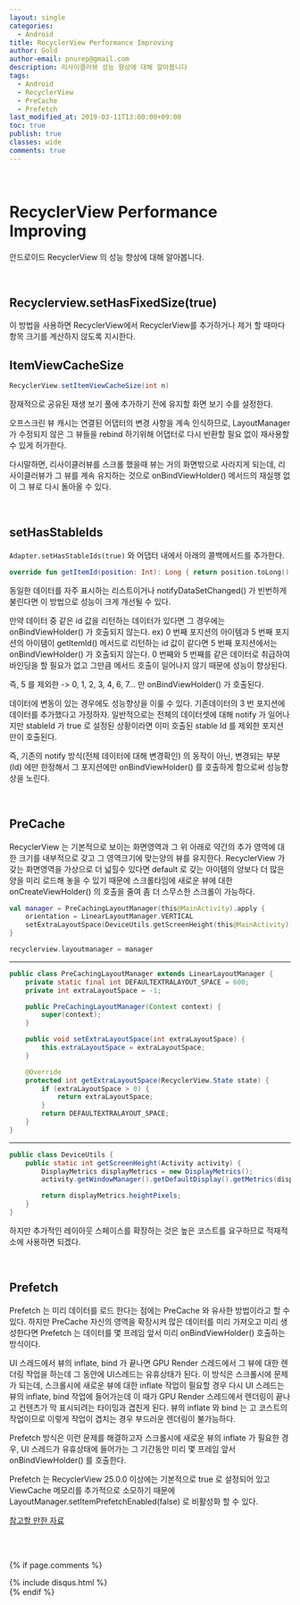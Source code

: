 ```yaml
---
layout: single
categories:
  - Android
title: RecyclerView Performance Improving
author: Gold
author-email: pnurep@gmail.com
description: 리사이클러뷰 성능 향상에 대해 알아봅니다
tags:
  - Android
  - RecyclerView
  - PreCache
  - Prefetch
last_modified_at: 2019-03-11T13:00:00+09:00
toc: true
publish: true
classes: wide
comments: true
---
```


<br>

# RecyclerView Performance Improving

안드로이드 RecyclerView 의 성능 향상에 대해 알아봅니다.

<br>


## Recyclerview.setHasFixedSize(true)
이 방법을 사용하면 RecyclerView에서 RecyclerView를 추가하거나 제거 할 때마다 항목 크기를 계산하지 않도록 지시한다.


## ItemViewCacheSize

```java
RecyclerView.setItemViewCacheSize(int n)
```
잠재적으로 공유된 재생 보기 풀에 추가하기 전에 유지할 화면 보기 수를 설정한다.

오프스크린 뷰 캐시는 연결된 어댑터의 변경 사항을 계속 인식하므로, LayoutManager 가 수정되지 않은 그 뷰들을 rebind 하기위해 어댑터로 다시 반환할 필요 없이 재사용할 수 있게 허가한다.

다시말하면, 리사이클러뷰를 스크롤 했을때 뷰는 거의 화면밖으로 사라지게 되는데, 리사이클러뷰가 그 뷰를 계속 유지하는 것으로 onBindViewHolder() 메서드의 재실행 없이 그 뷰로 다시 돌아올 수 있다.

<br>


## setHasStableIds

```Adapter.setHasStableIds(true)``` 와 어댑터 내에서 아래의 콜백메서드를 추가한다.
```kotlin
override fun getItemId(position: Int): Long { return position.toLong() }
```


동일한 데이터를 자주 표시하는 리스트이거나 notifyDataSetChanged() 가 빈번하게 불린다면 이 방법으로 성능이 크게 개선될 수 있다.

만약 데이터 중 같은 id 값을 리턴하는 데이터가 있다면 그 경우에는 onBindViewHolder() 가 호출되지 않는다.
ex) 0 번째 포지션의 아이템과 5 번째 포지션의 아이템이 getItemId() 메서드로 리턴하는 id 값이 같다면 5 번째 포지션에서는 onBindViewHolder() 가 호출되지 않는다. 0 번째와 5 번째를 같은 데이터로 취급하여 바인딩을 할 필요가 없고 그만큼 메서드 호출이 일어나지 않기 때문에 성능이 향상된다.

즉, 5 를 제외한 -> 0, 1, 2, 3, 4, 6, 7... 만 onBindViewHolder() 가 호출된다.

데이터에 변동이 있는 경우에도 성능향상을 이룰 수 있다. 기존데이터의 3 번 포지션에 데이터를 추가했다고 가정하자. 일반적으로는 전체의 데이터셋에 대해 notify 가 일어나지만 stableId 가 true 로 설정된 상황이라면 이미 호출된 stable Id 를 제외한 포지션만이 호출된다.

즉, 기존의 notify 방식(전체 데이터에 대해 변경확인) 의 동작이 아닌, 변경되는 부분(Id) 에만 한정해서 그 포지션에만 onBindViewHolder() 를 호출하게 함으로써 성능향상을 노린다.


<br>



## PreCache

RecyclerView 는 기본적으로 보이는 화면영역과 그 위 아래로 약간의 추가 영역에 대한 크기를 내부적으로 갖고 그 영역크기에 맞는양의 뷰를 유지한다. RecyclerView 가 갖는 화면영역을 가상으로 더 넓힐수 있다면 default 로 갖는 아이템의 양보다 더 많은양을 미리 로드해 놓을 수 있기 때문에 스크롤타임에 새로운 뷰에 대한 onCreateViewHolder() 의 호출을 줄여 좀 더 스무스한 스크롤이 가능하다.


```kotlin
val manager = PreCachingLayoutManager(this@MainActivity).apply {
    orientation = LinearLayoutManager.VERTICAL
    setExtraLayoutSpace(DeviceUtils.getScreenHeight(this@MainActivity))
}

recyclerview.layoutmanager = manager
```

---

```java
public class PreCachingLayoutManager extends LinearLayoutManager {
    private static final int DEFAULTEXTRALAYOUT_SPACE = 600;
    private int extraLayoutSpace = -1;

    public PreCachingLayoutManager(Context context) {
        super(context);
    }

    public void setExtraLayoutSpace(int extraLayoutSpace) {
        this.extraLayoutSpace = extraLayoutSpace;
    }

    @Override
    protected int getExtraLayoutSpace(RecyclerView.State state) {
        if (extraLayoutSpace > 0) {
            return extraLayoutSpace;
        }
        return DEFAULTEXTRALAYOUT_SPACE;
    }
}
```

---

```java
public class DeviceUtils {
    public static int getScreenHeight(Activity activity) {
        DisplayMetrics displayMetrics = new DisplayMetrics();
        activity.getWindowManager().getDefaultDisplay().getMetrics(displayMetrics);

        return displayMetrics.heightPixels;
    }
}
```



하지만 추가적인 레이아웃 스페이스를 확장하는 것은 높은 코스트를 요구하므로 적재적소에 사용하면 되겠다.


<br>


## Prefetch

Prefetch 는 미리 데이터를 로드 한다는 점에는 PreCache 와 유사한 방법이라고 할 수 있다. 하지만 PreCache 자신의 영역을 확장시켜 많은 데이터를 미리 가져오고 미리 생성한다면 Prefetch 는 데이터를 몇 프레임 앞서 미리 onBindViewHolder() 호출하는 방식이다.

UI 스레드에서 뷰의 inflate, bind 가 끝나면 GPU Render 스레드에서 그 뷰에 대한 렌더링 작업을 하는데 그 동안에 UI스레드는 유휴상태가 된다. 이 방식은 스크롤시에 문제가 되는데, 스크롤시에 새로운 뷰에 대한 inflate 작업이 필요할 경우 다시 UI 스레드는 뷰의 inflate, bind 작업에 들어가는데 이 때가 GPU Render 스레드에서 렌더링이 끝나고 컨텐츠가 막 표시되려는 타이밍과 겹친게 된다. 뷰의 inflate 와 bind 는 고 코스트의 작업이므로 이렇게 작업이 겹치는 경우 부드러운 렌더링이 불가능하다.

Prefetch 방식은 이런 문제를 해결하고자 스크롤시에 새로운 뷰의 inflate 가 필요한 경우, UI 스레드가 유휴상태에 들어가는 그 기간동안 미리 몇 프레임 앞서 onBindViewHolder() 를 호출한다.

Prefetch 는 RecyclerView 25.0.0 이상에는 기본적으로 true 로 설정되어 있고 ViewCache 메모리를 추가적으로 소모하기 때문에 LayoutManager.setItemPrefetchEnabled(false) 로 비활성화 할 수 있다.


[참고할 만한 자료](https://medium.com/google-developers/recyclerview-prefetch-c2f269075710)




<br><br>


{% if page.comments %}
<div id="post-disqus" class="container">
{% include disqus.html %}
</div>
{% endif %}


























